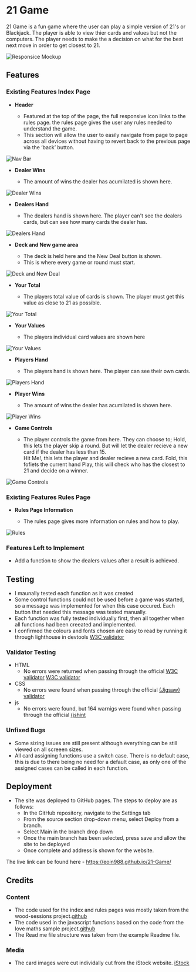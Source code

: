 # 21 Game

21 Game is a fun  game where the user can play a simple version of 21's or Blackjack.
The player is able to view thier cards and values but not the computers. The player needs to make the a decision on what for the best next move in order to get closest to 21.



![Responsice Mockup](https://github.com/Eoin988/21-Game/blob/main/assets/media/mockup.PNG)

## Features 


### Existing Features Index Page

- __Header__

  - Featured at the top of the page, the full responsive icon links to the rules page. the rules page gives the user any rules needed to understand the game. 
  - This section will allow the user to easily navigate from page to page across all devices without having to revert back to the previous page via the ‘back’ button. 

![Nav Bar](https://github.com/Eoin988/21-Game/blob/main/assets/media/rules.PNG)

- __Dealer Wins__

  - The amount of wins the dealer has acumilated is shown here.
  

![Dealer Wins](https://github.com/Eoin988/21-Game/blob/main/assets/media/dealer-wins.PNG)

- __Dealers Hand__

  - The dealers hand is shown here. The player can't see the dealers cards, but can see how many cards the dealer has.
  

![Dealers Hand](https://github.com/Eoin988/21-Game/blob/main/assets/media/dealer-hand.PNG)

- __Deck and New game area__

  - The deck is held here and the New Deal button is shown. 
  - This is where every game or round must start. 
 

![Deck and New Deal](https://github.com/Eoin988/21-Game/blob/main/assets/media/deck.PNG)

- __Your Total__ 

  - The players total value of cards is shown. The player must get this value as close to 21 as possible.


![Your Total](https://github.com/Eoin988/21-Game/blob/main/assets/media/player-total.PNG)

- __Your Values__ 

  - The players individual card values are shown here
 

![Your Values](https://github.com/Eoin988/21-Game/blob/main/assets/media/player-values.PNG)

- __Players Hand__ 

  - The players hand is shown here. The player can see their own cards.

  

![Players Hand](https://github.com/Eoin988/21-Game/blob/main/assets/media/player-hand.PNG)

- __Player Wins__ 

  - The amount of wins the dealer has acumilated is shown here.

  

![Player Wins](https://github.com/Eoin988/21-Game/blob/main/assets/media/player-wins.PNG)

- __Game Controls__ 

  - The player controls the game from here. They can choose to; 
  Hold, this lets the player skip a round. But will let the dealer recieve a new card if the dealer has less than 15.  
  Hit Me!, this lets the player and dealer recieve a new card.
  Fold, this fofiets the current hand
  Play, this will check who has the closest to 21 and decide on a winner.

  

![Game Controls](https://github.com/Eoin988/21-Game/blob/main/assets/media/controls.PNG)
### Existing Features Rules Page

- __Rules Page Information__

  - The rules page gives more information on rules and how to play. 
 

![Rules](https://github.com/Eoin988/21-Game/blob/main/assets/media/rules-page.PNG)




### Features Left to Implement

- Add a function to show the dealers values after a result is achieved.

## Testing 


- I maunally tested each function as it was created
- Some control functions could not be used before a game was started, so a message was implemented for when this case occured. Each button that needed this message was tested manually.
- Each function was fully tested individually first, then all together when all functions had been creeated and implemented.
 - I confirmed the colours and fonts chosen are easy to read by running it through lighthouse in devtools [W3C validator](https://github.com/Eoin988/21-Game/blob/main/assets/media/lighthouse.PNG)




### Validator Testing 

- HTML
  - No errors were returned when passing through the official [W3C validator](https://github.com/Eoin988/21-Game/blob/main/assets/media/index-validator.PNG) [W3C validator](https://github.com/Eoin988/21-Game/blob/main/assets/media/rules-validator.PNG)
- CSS
  - No errors were found when passing through the official [(Jigsaw) validator](https://github.com/Eoin988/21-Game/blob/main/assets/media/css-validator.PNG)
- js
  - No errors were found, but 164 warnigs were found when passing through the official [(jshint](https://github.com/Eoin988/21-Game/blob/main/assets/media/css-validator.PNG)
### Unfixed Bugs

  - Some sizing issues are still present although everything can be still viewed on all screeen sizes.
  - All card assigning functions use a switch case. There is no default case, this is due to there being no need for a default case, as only one of the assigned cases can be called in each function.

## Deployment



- The site was deployed to GitHub pages. The steps to deploy are as follows: 
  - In the GitHub repository, navigate to the Settings tab 
  - From the source section drop-down menu, select Deploy from a branch.
  - Select Main in the branch drop down
  - Once the main branch has been selected, press save and allow the site to be deployed
  - Once complete and address is shown for the website.

The live link can be found here -  https://eoin988.github.io/21-Game/


## Credits 

### Content 

-  The code used for the index and rules pages was mostly taken from the wood-sessions project.[github](https://github.com/Eoin988/wood-sessions)
- The code used in the javascript functions based on the code from the love maths sample project.[github](https://github.com/Eoin988/love-maths)
- The Read me file structure was taken from the example Readme file. 

### Media

- The card images were cut individally cut from the iStock website. [iStock](https://www.istockphoto.com/vector/52-classic-playing-cards-with-jokers-gm1299841218-392348015?phrase=playing%20cards)